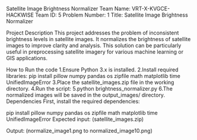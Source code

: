Satellite Image Brightness Normalizer
Team Name: VRT-X-KVGCE-HACKWISE
Team ID: 5
Problem Number: 1
Title: Satellite Image Brightness Normalizer

Project Description
This project addresses the problem of inconsistent brightness levels in satellite images. It normalizes the brightness of satellite images to improve clarity and analysis. This solution can be particularly useful in preprocessing satellite imagery for various machine learning or GIS applications.

How to Run the code
1.Ensure Python 3.x is installed.
2.Install required libraries: pip install pillow numpy pandas os zipfile math matplotlib time UnifiedImageError
3.Place the satellite_images.zip file in the working directory.
4.Run the script:
5.python brightness_normalizer.py
6.The normalized images will be saved in the output_images/ directory.
Dependencies
First, install the required dependencies:

pip install pillow numpy pandas os zipfile math matplotlib time UnifiedImageError
Expected input:
(satellite_images.zip)

Output:
(normalize_image1.png to normalized_image10.png)

